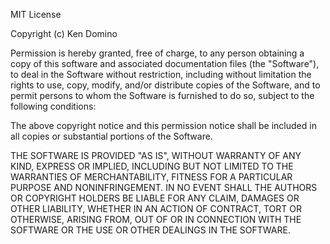MIT License

Copyright (c) Ken Domino

Permission is hereby granted, free of charge, to any person obtaining a copy of this software and associated documentation files (the "Software"), to deal in the Software without restriction, including without limitation the rights to use, copy, modify, and/or distribute copies of the Software, and to permit persons to whom the Software is furnished to do so, subject to the following conditions:

The above copyright notice and this permission notice shall be included in all copies or substantial portions of the Software.

THE SOFTWARE IS PROVIDED "AS IS", WITHOUT WARRANTY OF ANY KIND, EXPRESS OR IMPLIED, INCLUDING BUT NOT LIMITED TO THE WARRANTIES OF MERCHANTABILITY, FITNESS FOR A PARTICULAR PURPOSE AND NONINFRINGEMENT. IN NO EVENT SHALL THE AUTHORS OR COPYRIGHT HOLDERS BE LIABLE FOR ANY CLAIM, DAMAGES OR OTHER LIABILITY, WHETHER IN AN ACTION OF CONTRACT, TORT OR OTHERWISE, ARISING FROM, OUT OF OR IN CONNECTION WITH THE SOFTWARE OR THE USE OR OTHER DEALINGS IN THE SOFTWARE.
